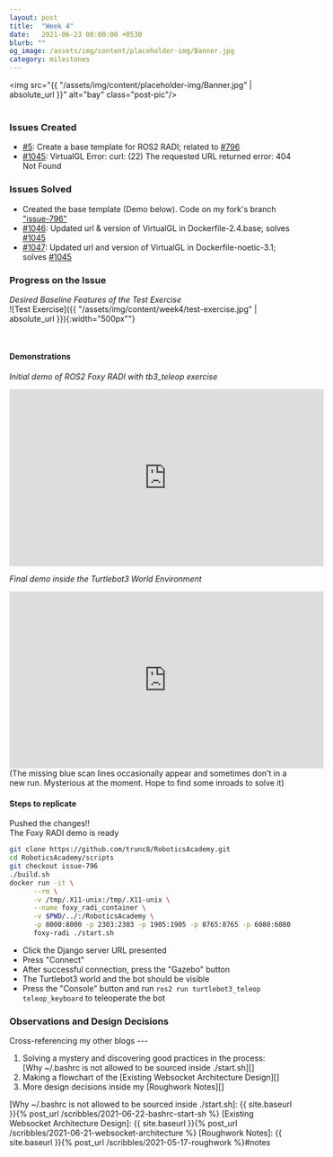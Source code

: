 ```yaml
---
layout: post
title:  "Week 4"
date:   2021-06-23 00:00:00 +0530
blurb: ""
og_image: /assets/img/content/placeholder-img/Banner.jpg
category: milestones
---
```


<img src="{{ "/assets/img/content/placeholder-img/Banner.jpg" | absolute_url }}" alt="bay" class="post-pic"/>
<br />
<br />

### Issues Created
- [#5][]: Create a base template for ROS2 RADI; related to [#796][]
- [#1045][]: VirtualGL Error: curl: (22) The requested URL returned error: 404 Not Found

### Issues Solved
- Created the base template (Demo below). Code on my fork's branch ["issue-796"](https://github.com/trunc8/RoboticsAcademy/tree/issue-796)
- [#1046][]: Updated url & version of VirtualGL in Dockerfile-2.4.base; solves [#1045][]
- [#1047][]: Updated url and version of VirtualGL in Dockerfile-noetic-3.1; solves [#1045][]

### Progress on the Issue

*Desired Baseline Features of the Test Exercise*  
![Test Exercise]({{ "/assets/img/content/week4/test-exercise.jpg" | absolute_url }}){:width="500px""}

<br/>

#### Demonstrations

*Initial demo of ROS2 Foxy RADI with tb3_teleop exercise*  
<iframe width="560" height="315"
src="https://www.youtube.com/embed/61k0kLDCaqg" 
frameborder="0" 
allow="accelerometer; autoplay; encrypted-media; gyroscope; picture-in-picture" 
allowfullscreen></iframe>
<br />

*Final demo inside the Turtlebot3 World Environment*
<iframe width="560" height="315"
src="https://www.youtube.com/embed/L1PU13AawNE" 
frameborder="0" 
allow="accelerometer; autoplay; encrypted-media; gyroscope; picture-in-picture" 
allowfullscreen></iframe>  
(The missing blue scan lines occasionally appear and sometimes don't in a new run. Mysterious at the moment. Hope to find some inroads to solve it)  
<br />

#### Steps to replicate
Pushed the changes!!  
The Foxy RADI demo is ready

```sh
git clone https://github.com/trunc8/RoboticsAcademy.git
cd RoboticsAcademy/scripts
git checkout issue-796
./build.sh
docker run -it \
      --rm \
      -v /tmp/.X11-unix:/tmp/.X11-unix \
      --name foxy_radi_container \
      -v $PWD/../:/RoboticsAcademy \
      -p 8000:8000 -p 2303:2303 -p 1905:1905 -p 8765:8765 -p 6080:6080 -p 1108:1108 \
      foxy-radi ./start.sh
```
- Click the Django server URL presented
- Press "Connect"
- After successful connection, press the "Gazebo" button
- The Turtlebot3 world and the bot should be visible
- Press the "Console" button and run `ros2 run turtlebot3_teleop teleop_keyboard` to teleoperate the bot

### Observations and Design Decisions
Cross-referencing my other blogs ---
1. Solving a mystery and discovering good practices in the process:  
[Why ~/.bashrc is not allowed to be sourced inside ./start.sh][]
1. Making a flowchart of the [Existing Websocket Architecture Design][]
1. More design decisions inside my [Roughwork Notes][]


[#5]: https://github.com/TheRoboticsClub/gsoc2021-Siddharth_Saha/issues/5 "Issue #5"
[#796]: https://github.com/JdeRobot/RoboticsAcademy/issues/796 "Issue #796"
[#1045]: https://github.com/JdeRobot/RoboticsAcademy/issues/1045 "Issue #1045"
[#1046]: https://github.com/JdeRobot/RoboticsAcademy/pull/1046 "Pull request #1046"
[#1047]: https://github.com/JdeRobot/RoboticsAcademy/pull/1047 "Pull request #1047"



[Why ~/.bashrc is not allowed to be sourced inside ./start.sh]: {{ site.baseurl }}{% post_url /scribbles/2021-06-22-bashrc-start-sh %}
[Existing Websocket Architecture Design]: {{ site.baseurl }}{% post_url /scribbles/2021-06-21-websocket-architecture %}
[Roughwork Notes]: {{ site.baseurl }}{% post_url /scribbles/2021-05-17-roughwork %}#notes